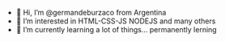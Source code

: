 - 👋 Hi, I’m @germandeburzaco from Argentina
- 👀 I’m interested in HTML-CSS-JS NODEJS and many others
- 🌱 I’m currently learning a lot of things... permanently lerning


<!---
germandeburzaco/germandeburzaco is a ✨ special ✨ repository because its `README.md` (this file) appears on your GitHub profile.
You can click the Preview link to take a look at your changes.
--->
